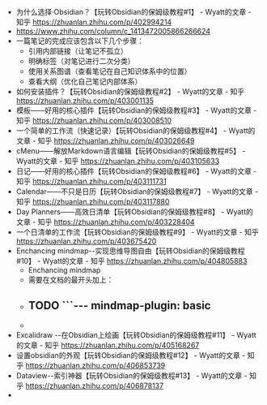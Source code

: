 - 为什么选择·Obsidian？【玩转Obsidian的保姆级教程#1】 - Wyatt的文章 - 知乎
  https://zhuanlan.zhihu.com/p/402994214
- https://www.zhihu.com/column/c_1413472005866266624
- 一篇笔记的完成应该包含以下几个步骤：
	- 引用内部链接（让笔记不孤立）
	- 明确标签（对笔记进行二次分类）
	- 使用关系图谱（查看笔记在自己知识体系中的位置）
	- 查看大纲（优化自己笔记内部体系）
- 如何安装插件？【玩转Obsidian的保姆级教程#2】 - Wyatt的文章 - 知乎
  https://zhuanlan.zhihu.com/p/403001135
- 模板——好用的核心插件【玩转Obsidian的保姆级教程#3】 - Wyatt的文章 - 知乎
  https://zhuanlan.zhihu.com/p/403008510
- 一个简单的工作流（快速记录）【玩转Obsidian的保姆级教程#4】 - Wyatt的文章 - 知乎
  https://zhuanlan.zhihu.com/p/403026649
- cMenu——解放Markdown语言编辑【玩转Obsidian的保姆级教程#5】 - Wyatt的文章 - 知乎
  https://zhuanlan.zhihu.com/p/403105633
- 日记——好用的核心插件【玩转Obsidian的保姆级教程#6】 - Wyatt的文章 - 知乎
  https://zhuanlan.zhihu.com/p/403111731
- Calendar——不只是日历【玩转Obsidian的保姆级教程#7】 - Wyatt的文章 - 知乎
  https://zhuanlan.zhihu.com/p/403117880
- Day Planners——高效日清单【玩转Obsidian的保姆级教程#8】 - Wyatt的文章 - 知乎
  https://zhuanlan.zhihu.com/p/403228404
- 一个日清单的工作流【玩转Obsidian的保姆级教程#9】 - Wyatt的文章 - 知乎
  https://zhuanlan.zhihu.com/p/403675420
- Enchancing mindmap--实现思维导图自由【玩转Obsidian的保姆级教程#10】 - Wyatt的文章 - 知乎
  https://zhuanlan.zhihu.com/p/404805883
	- Enchancing mindmap
	- 需要在文档的最开头加上：
	- TODO ```---
	  mindmap-plugin: basic
	  ---
	-
- Excalidraw --在Obsidian上绘画【玩转Obsidian的保姆级教程#11】 - Wyatt的文章 - 知乎
  https://zhuanlan.zhihu.com/p/405168267
- 设置obsidian的外观【玩转Obsidian的保姆级教程#12】 - Wyatt的文章 - 知乎
  https://zhuanlan.zhihu.com/p/406853739
- Dataview--索引神器【玩转Obsidian的保姆级教程#13】 - Wyatt的文章 - 知乎
  https://zhuanlan.zhihu.com/p/406878137
-